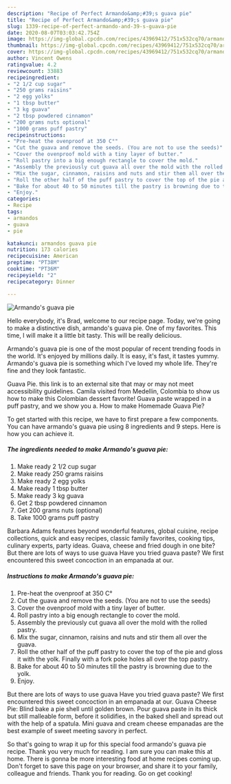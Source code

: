 ```yaml
---
description: "Recipe of Perfect Armando&amp;#39;s guava pie"
title: "Recipe of Perfect Armando&amp;#39;s guava pie"
slug: 1339-recipe-of-perfect-armando-and-39-s-guava-pie
date: 2020-08-07T03:03:42.754Z
image: https://img-global.cpcdn.com/recipes/43969412/751x532cq70/armandos-guava-pie-recipe-main-photo.jpg
thumbnail: https://img-global.cpcdn.com/recipes/43969412/751x532cq70/armandos-guava-pie-recipe-main-photo.jpg
cover: https://img-global.cpcdn.com/recipes/43969412/751x532cq70/armandos-guava-pie-recipe-main-photo.jpg
author: Vincent Owens
ratingvalue: 4.2
reviewcount: 33883
recipeingredient:
- "2 1/2 cup sugar"
- "250 grams raisins"
- "2 egg yolks"
- "1 tbsp butter"
- "3 kg guava"
- "2 tbsp powdered cinnamon"
- "200 grams nuts optional"
- "1000 grams puff pastry"
recipeinstructions:
- "Pre-heat the ovenproof at 350 C°"
- "Cut the guava and remove the seeds. (You are not to use the seeds)"
- "Cover the ovenproof mold with a tiny layer of butter."
- "Roll pastry into a big enough rectangle to cover the mold."
- "Assembly the previously cut guava all over the mold with the rolled pastry."
- "Mix the sugar, cinnamon, raisins and nuts and stir them all over the guava."
- "Roll the other half of the puff pastry to cover the top of the pie and gloss it with the yolk. Finally with a fork poke holes all over the top pastry."
- "Bake for about 40 to 50 minutes till the pastry is browning due to the yolk."
- "Enjoy."
categories:
- Recipe
tags:
- armandos
- guava
- pie

katakunci: armandos guava pie 
nutrition: 173 calories
recipecuisine: American
preptime: "PT38M"
cooktime: "PT36M"
recipeyield: "2"
recipecategory: Dinner

---
```



![Armando&#39;s guava pie](https://img-global.cpcdn.com/recipes/43969412/751x532cq70/armandos-guava-pie-recipe-main-photo.jpg)

Hello everybody, it's Brad, welcome to our recipe page. Today, we're going to make a distinctive dish, armando&#39;s guava pie. One of my favorites. This time, I will make it a little bit tasty. This will be really delicious.

Armando&#39;s guava pie is one of the most popular of recent trending foods in the world. It's enjoyed by millions daily. It is easy, it's fast, it tastes yummy. Armando&#39;s guava pie is something which I've loved my whole life. They're fine and they look fantastic.

Guava Pie. this link is to an external site that may or may not meet accessibility guidelines. Camila visited from Medellin, Colombia to show us how to make this Colombian dessert favorite! Guava paste wrapped in a puff pastry, and we show you a. How to make Homemade Guava Pie?


To get started with this recipe, we have to first prepare a few components. You can have armando&#39;s guava pie using 8 ingredients and 9 steps. Here is how you can achieve it.

<!--inarticleads1-->

##### The ingredients needed to make Armando&#39;s guava pie:

1. Make ready 2 1/2 cup sugar
1. Make ready 250 grams raisins
1. Make ready 2 egg yolks
1. Make ready 1 tbsp butter
1. Make ready 3 kg guava
1. Get 2 tbsp powdered cinnamon
1. Get 200 grams nuts (optional)
1. Take 1000 grams puff pastry


Barbara Adams features beyond wonderful features, global cuisine, recipe collections, quick and easy recipes, classic family favorites, cooking tips, culinary experts, party ideas. Guava, cheese and fried dough in one bite? But there are lots of ways to use guava Have you tried guava paste? We first encountered this sweet concoction in an empanada at our. 

<!--inarticleads2-->

##### Instructions to make Armando&#39;s guava pie:

1. Pre-heat the ovenproof at 350 C°
1. Cut the guava and remove the seeds. (You are not to use the seeds)
1. Cover the ovenproof mold with a tiny layer of butter.
1. Roll pastry into a big enough rectangle to cover the mold.
1. Assembly the previously cut guava all over the mold with the rolled pastry.
1. Mix the sugar, cinnamon, raisins and nuts and stir them all over the guava.
1. Roll the other half of the puff pastry to cover the top of the pie and gloss it with the yolk. Finally with a fork poke holes all over the top pastry.
1. Bake for about 40 to 50 minutes till the pastry is browning due to the yolk.
1. Enjoy.


But there are lots of ways to use guava Have you tried guava paste? We first encountered this sweet concoction in an empanada at our. Guava Cheese Pie: Blind bake a pie shell until golden brown. Pour guava paste in its thick but still malleable form, before it solidifies, in the baked shell and spread out with the help of a spatula. Mini guava and cream cheese empanadas are the best example of sweet meeting savory in perfect. 

So that's going to wrap it up for this special food armando&#39;s guava pie recipe. Thank you very much for reading. I am sure you can make this at home. There is gonna be more interesting food at home recipes coming up. Don't forget to save this page on your browser, and share it to your family, colleague and friends. Thank you for reading. Go on get cooking!
